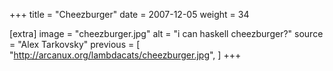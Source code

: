 +++
title = "Cheezburger"
date = 2007-12-05
weight = 34

[extra]
image = "cheezburger.jpg"
alt = "i can haskell cheezburger?"
source = "Alex Tarkovsky"
previous = [
  "http://arcanux.org/lambdacats/cheezburger.jpg",
]
+++
